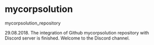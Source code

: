 # mycorpsolution
mycorpsolution_repository

29.08.2018. The integration of Github mycorpsolution repository with Discord server is finished. Welcome to the Discord channel.
